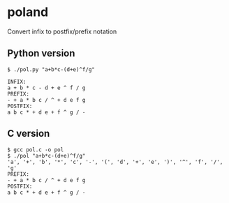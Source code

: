 # poland
Convert infix to postfix/prefix notation

## Python version
```text
$ ./pol.py "a+b*c-(d+e)^f/g"

INFIX:
a + b * c - d + e ^ f / g
PREFIX:
- + a * b c / ^ + d e f g
POSTFIX:
a b c * + d e + f ^ g / -
```

## C version
```text
$ gcc pol.c -o pol
$ ./pol "a+b*c-(d+e)^f/g"
'a', '+', 'b', '*', 'c', '-', '(', 'd', '+', 'e', ')', '^', 'f', '/', 'g'
PREFIX:
- + a * b c / ^ + d e f g
POSTFIX:
a b c * + d e + f ^ g / -  
```
